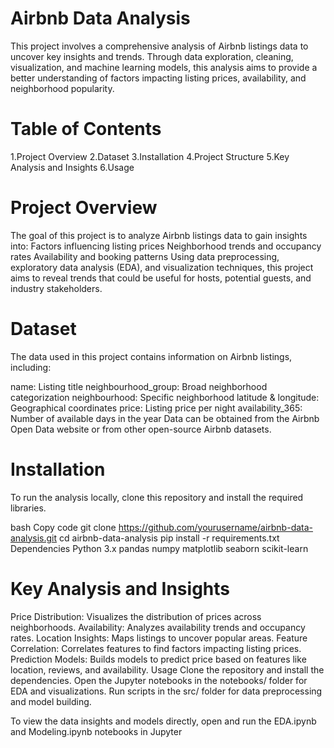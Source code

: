 # Airbnb Data Analysis
This project involves a comprehensive analysis of Airbnb listings data to uncover key insights and trends. Through data exploration, cleaning, visualization, and machine learning models, this analysis aims to provide a better understanding of factors impacting listing prices, availability, and neighborhood popularity.

# Table of Contents
1.Project Overview
2.Dataset
3.Installation
4.Project Structure
5.Key Analysis and Insights
6.Usage

# Project Overview
The goal of this project is to analyze Airbnb listings data to gain insights into:
Factors influencing listing prices
Neighborhood trends and occupancy rates
Availability and booking patterns
Using data preprocessing, exploratory data analysis (EDA), and visualization techniques, this project aims to reveal trends that could be useful for hosts, potential guests, and industry stakeholders.

# Dataset
The data used in this project contains information on Airbnb listings, including:

name: Listing title
neighbourhood_group: Broad neighborhood categorization
neighbourhood: Specific neighborhood
latitude & longitude: Geographical coordinates
price: Listing price per night
availability_365: Number of available days in the year
Data can be obtained from the Airbnb Open Data website or from other open-source Airbnb datasets.

# Installation
To run the analysis locally, clone this repository and install the required libraries.

bash
Copy code
git clone https://github.com/yourusername/airbnb-data-analysis.git
cd airbnb-data-analysis
pip install -r requirements.txt
Dependencies
Python 3.x
pandas
numpy
matplotlib
seaborn
scikit-learn

# Key Analysis and Insights
Price Distribution: Visualizes the distribution of prices across neighborhoods.
Availability: Analyzes availability trends and occupancy rates.
Location Insights: Maps listings to uncover popular areas.
Feature Correlation: Correlates features to find factors impacting listing prices.
Prediction Models: Builds models to predict price based on features like location, reviews, and availability.
Usage
Clone the repository and install the dependencies.
Open the Jupyter notebooks in the notebooks/ folder for EDA and visualizations.
Run scripts in the src/ folder for data preprocessing and model building.

To view the data insights and models directly, open and run the EDA.ipynb and Modeling.ipynb notebooks in Jupyter
